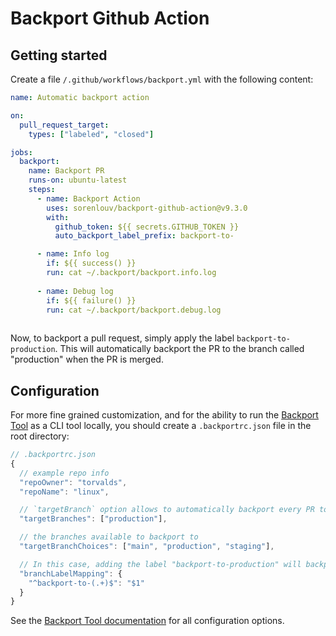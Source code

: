 # Backport Github Action

## Getting started

Create a file `/.github/workflows/backport.yml` with the following content:

```yml
name: Automatic backport action

on:
  pull_request_target:
    types: ["labeled", "closed"]

jobs:
  backport:
    name: Backport PR
    runs-on: ubuntu-latest
    steps:
      - name: Backport Action
        uses: sorenlouv/backport-github-action@v9.3.0
        with:
          github_token: ${{ secrets.GITHUB_TOKEN }}
          auto_backport_label_prefix: backport-to-

      - name: Info log
        if: ${{ success() }}
        run: cat ~/.backport/backport.info.log
        
      - name: Debug log
        if: ${{ failure() }}
        run: cat ~/.backport/backport.debug.log        
          
```

Now, to backport a pull request, simply apply the label `backport-to-production`. This will automatically backport the PR to the branch called "production" when the PR is merged. 

## Configuration

For more fine grained customization, and for the ability to run the [Backport Tool](https://github.com/sorenlouv/backport) as a CLI tool locally, you should create a `.backportrc.json` file in the root directory:

```js
// .backportrc.json
{
  // example repo info
  "repoOwner": "torvalds",
  "repoName": "linux",

  // `targetBranch` option allows to automatically backport every PR to a specific branch without the need for labels
  "targetBranches": ["production"],

  // the branches available to backport to
  "targetBranchChoices": ["main", "production", "staging"],

  // In this case, adding the label "backport-to-production" will backport the PR to the "production" branch
  "branchLabelMapping": {
    "^backport-to-(.+)$": "$1"
  }
}
```


 See the [Backport Tool documentation](https://github.com/sorenlouv/backport/blob/main/docs/config-file-options.md) for all configuration options.

